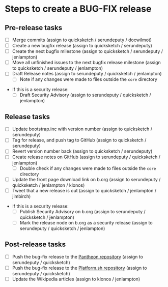 Steps to create a BUG-FIX release
==================================


## Pre-release tasks

- [ ] Merge commits (assign to quicksketch / serundeputy / docwilmot)
- [ ] Create a new bugfix release (assign to quicksketch / serundeputy)
- [ ] Create the next bugfix milestone (assign to quicksketch / serundeputy / jenlampton)
- [ ] Move all unfinished issues to the next bugfix release milestone (assign to quicksketch / serundeputy / jenlampton)
- [ ] Draft Release notes (assign to serundeputy / quicksketch / jenlampton)
  - [ ] Note if any changes were made to files outside the `core` directory
- If this is a security release:
  - [ ] Draft Security Advisory (assign to serundeputy / quicksketch / jenlampton)

## Release tasks

- [ ] Update bootstrap.inc with version number (assign to quicksketch / serundeputy)
- [ ] Tag for release, and push tag to GitHub (assign to quicksketch / serundeputy)
- [ ] Revert version number back (assign to quicksketch / serundeputy)
- [ ] Create release notes on GitHub (assign to serundeputy / quicksketch / jenlampton)
  - [ ] Double check if any changes were made to files outside the `core` directory
- [ ] Update the front page download link on b.org (assign to serundeputy / quicksketch / jenlampton / klonos)
- [ ] Tweet that a new release is out (assign to quicksketch / jenlampton / jimbirch)
- If this is a security release:
  - [ ] Publish Security Advisory on b.org (assign to serundeputy / quicksketch / jenlampton)
  - [ ] Mark the release node on b.org as a security release (assign to serundeputy / quicksketch / jenlampton)

## Post-release tasks

- [ ] Push the bug-fix release to the [Pantheon repository](https://github.com/backdrop-ops/backdrop-pantheon) (assign to serundeputy / quicksketch)
- [ ] Push the bug-fix release to the [Platform.sh repository](https://github.com/platformsh/platformsh-example-backdrop) (assign to serundeputy / quicksketch)
- [ ] Update the Wikipedia articles (assign to klonos / jenlampton)
